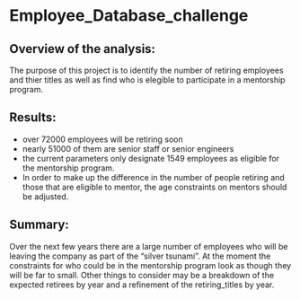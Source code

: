 # Employee_Database_challenge

## Overview of the analysis:
The purpose of this project is to identify the number of retiring employees and thier titles as well as find who is elegible to participate in a mentorship program.

## Results:
- over 72000 employees will be retiring soon
- nearly 51000 of them are senior staff or senior engineers
- the current parameters only designate 1549 employees as eligible for the mentorship program.
- In order to make up the difference in the number of people retiring and those that are eligible to mentor, the age constraints on mentors should be adjusted.

## Summary:
Over the next few years there are a large number of employees who will be leaving the company as part of the “silver tsunami”. At the moment the constraints for who could be in the mentorship program look as though they will be far to small. Other things to consider may be a breakdown of the expected retirees by year and a refinement of the retiring_titles by year.
